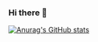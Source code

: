 ### Hi there 👋
[![Anurag's GitHub stats](https://github-readme-stats.vercel.app/api?username=CactusDad)](https://github.com/anuraghazra/github-readme-stats)
